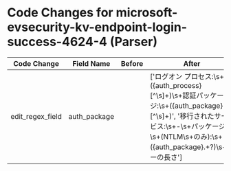 # Code Changes for microsoft-evsecurity-kv-endpoint-login-success-4624-4 (Parser)

| Code Change | Field Name | Before | After |
|-------------|------------|--------|-------|
| edit_regex_field | auth_package |  | ['ログオン プロセス:\s+({auth_process}[^\s]+)\s+認証パッケージ:\s+({auth_package}[^\s]+)', '移行されたサービス:\s+-\s+パッケージ名\s+\(NTLM\s+のみ\):\s+({auth_package}.+?)\s+キーの長さ'] |
